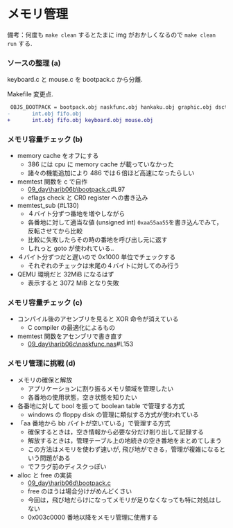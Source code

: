 # メモリ管理

備考：何度も `make clean` するとたまに img がおかしくなるので `make clean run` する.

### ソースの整理 (a)
keyboard.c と mouse.c を bootpack.c から分離.

Makefile 変更点.

```diff
 OBJS_BOOTPACK = bootpack.obj naskfunc.obj hankaku.obj graphic.obj dsctbl.obj \
-		int.obj fifo.obj
+		int.obj fifo.obj keyboard.obj mouse.obj
```

### メモリ容量チェック (b)

- memory cache をオフにする
  - 386 には cpu に memory cache が載っていなかった
  - 諸々の機能追加により 486 では６倍ほど高速になったらしい
- memtest 関数を c で自作
  - [09_day\harib06b\bootpack.c](09_day/harib06b/bootpack.c)#L97
  - eflags check と CR0 register への書き込み
- memtest_sub (#L130)
  - ４バイト分ずつ番地を増やしながら
  - 各番地に対して適当な値 (unsigned int) `0xaa55aa55`を書き込んでみて，反転させてから比較
  - 比較に失敗したらその時の番地を呼び出し元に返す
  - しれっと goto が使われている..
- ４バイト分ずつだと遅いので 0x1000 単位でチェックする
  - それぞれのチェックは末尾の４バイトに対してのみ行う
- QEMU 環境だと 32MiB になるはず
  - 表示すると 3072 MiB となり失敗

### メモリ容量チェック (c)

- コンパイル後のアセンブリを見ると XOR 命令が消えている
  - C compiler の最適化によるもの
- memtest 関数をアセンブリで書き直す
  - [09_day\harib06c\naskfunc.nas](09_day/harib06c/naskfunc.nas)#L153

### メモリ管理に挑戦 (d)

- メモリの確保と解放
  - アプリケーションに割り振るメモリ領域を管理したい
  - 各番地の使用状態，空き状態を知りたい
- 各番地に対して bool を振って boolean table で管理する方式
  - windows の floppy disk の管理に類似する方式が使われている
- 「aa 番地から bb バイトが空いている」で管理する方式
  - 確保するときは，空き情報から必要な分だけ削り出して記録する
  - 解放するときは，管理テーブル上の地続きの空き番地をまとめてしまう
  - この方法はメモリを使わず速いが, 飛び地ができる，管理が複雑になるという問題がある
  - でフラグ前のディスクっぽい
- alloc と free の実装
  - [09_day\harib06d\bootpack.c](09_day/harib06d/bootpack.c)
  - free のほうは場合分けがめんどくさい
  - 今回は，飛び地だらけになってメモリが足りなくなっても特に対処はしない
  - 0x003c0000 番地以降をメモリ管理に使用する

